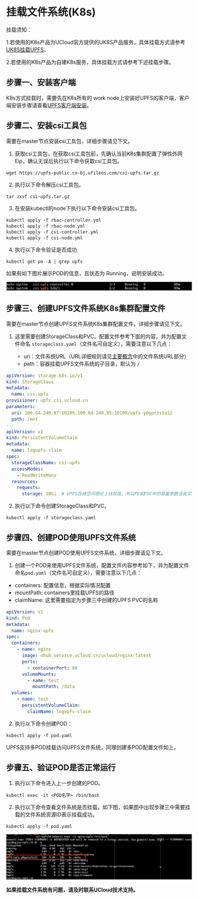 # 挂载文件系统(K8s)

挂载须知：

   1.若使用的K8s产品为UCloud官方提供的UK8S产品服务，具体挂载方式请参考[UK8S挂载UPFS](https://docs.ucloud.cn/uk8s/volume/upfs)。

   2.若使用的K8s产品为自建K8s服务，具体挂载方式请参考下述挂载步骤。

## 步骤一、安装客户端

K8s方式挂载时，需要先在K8s所有的 work node上安装好UPFS的客户端，客户端安装步骤请查看[UPFS客户端安装](/upfs/upfs_guide/client_install.md)。


## 步骤二、安装csi工具包
  
  需要在master节点安装csi工具包，详细步骤请见下文。

  1. 获取csi工具包，在获取csi工具包前，先确认当前K8s集群配置了弹性外网Eip，确认无误后执行以下命令获取csi工具包。

```shell
wget https://upfs-public.cn-bj.ufileos.com/csi-upfs.tar.gz
```

  2. 执行以下命令解压csi工具包。

```shell
tar zxvf csi-upfs.tar.gz
```
  3. 在安装kubectl的node下执行以下命令安装csi工具包。

```shell
kubectl apply -f rbac-controller.yml
kubectl apply -f rbac-node.yml
kubectl apply -f csi-controller.yml
kubectl apply -f csi-node.yml
```
  4. 执行以下命令验证是否成功.

```shell
kubectl get po -A | grep upfs
```

   如果有如下图片展示POD的信息，且状态为 Running，说明安装成功。

   ![](/images/upfs_guide/k8s_mount1.png)

## 步骤三、创建UPFS文件系统K8s集群配置文件

  需要在master节点创建UPFS文件系统K8s集群配置文件，详细步骤请见下文。

  1. 这里需要创建StorageClass和PVC，配置文件参考下面的内容，并为配置文件命名 ```storageclass.yaml```（文件名可自定义），需要注意以下几点：
  
     - uri：文件系统URL（URL详细规则请见[主要概念](/upfs/upfs_manual_instruction/concept)中的文件系统URL部分）
     - path：容器挂载UPFS文件系统的子目录，默认为 ```/```


```yaml
apiVersion: storage.k8s.io/v1
kind: StorageClass
metadata:
  name: csi-upfs
provisioner: upfs.csi.ucloud.cn
parameters:
  uri: 100.64.240.97:10109,100.64.240.95:10109/upfs-y0gprzs5a12
  path: /mnt
---
apiVersion: v1
kind: PersistentVolumeClaim
metadata:
  name: logupfs-claim
spec:
  storageClassName: csi-upfs
  accessModes:
    - ReadWriteMany
  resources:
    requests:
      storage: 10Gi  # UPFS存储空间理论上线较高，所以PV和PVC中的容量参数没有实际意义，这里的requests信息不会真实生效
```

  2. 执行以下命令创建StorageClass和PVC，

```shell
kubectl apply -f storageclass.yaml
```

## 步骤四、创建POD使用UPFS文件系统

 需要在master节点创建POD使用UPFS文件系统，详细步骤请见下文。

 1. 创建一个POD来使用UPFS文件系统，配置文件内容参考如下，并为配置文件命名```pod.yaml```（文件名可自定义），需要注意以下几点：

   - containers: 配置信息，根据实际情况配置
   - mountPath: containers⾥挂载UPFS的路径
   - claimName: 这⾥需要指定为步骤三中创建的UPFS PVC的名称

```yaml
apiVersion: v1
kind: Pod
metadata:
  name: nginx-upfs
spec:
  containers:
    - name: nginx
      image: uhub.service.ucloud.cn/ucloud/nginx:latest
      ports:
        - containerPort: 80
      volumeMounts:
        - name: test
          mountPath: /data
  volumes:
    - name: test
      persistentVolumeClaim:
        claimName: logupfs-claim
```

 2. 执行以下命令创建POD：

```shell
kubectl apply -f pod.yaml
```
UPFS支持多POD挂载访问UPFS文件系统，同理创建多POD配置文件如上。

## 步骤五、验证POD是否正常运行

 1. 执行以下命令进入上一步创建的POD。

```shell
kubectl exec -it <POD名字> /bin/bash
```
 2. 执行以下命令查看文件系统是否挂载，如下图，如果图中出现步骤三中需要挂载的文件系统资源ID表示挂载成功。

```shell
kubectl apply -f pod.yaml
```
![](/images/upfs_guide/k8s_mount2.png)

**如果挂载文件系统有问题，请及时联系UCloud技术支持。**
